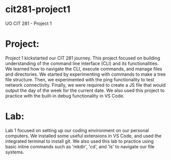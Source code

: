 # cit281-project1
UO CIT 281 - Project 1

# Project: 
Project 1 kickstarted our CIT 281 journey. This project focused on building understanding of the command line interface (CLI) and its functionalities. We learned how to navigate the CLI, execute commands, and manage files and directories. We started by experimenting with commands to make a tree file structure. Then, we experimented with the ping functionality to test network connectivity. Finally, we were required to create a JS file that would output the day of the week for the current date. We also used this project to practice with the built-in debug functionality in VS Code.

# Lab: 
Lab 1 focused on setting up our coding environment on our personal computers. We installed some useful extensions in VS Code, and used the integrated terminal to install git. We also used this lab to practice using basic inline commands such as 'mkdir', 'cd', and 'ls' to navigate our file systems.
